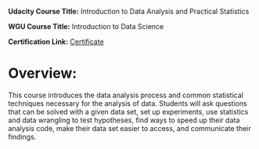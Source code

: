 **Udacity Course Title:** Introduction to Data Analysis and Practical Statistics

**WGU Course Title:** Introduction to Data Science

**Certification Link:** [Certificate](https://confirm.udacity.com/PSDYE4AS)

# Overview:
This course introduces the data analysis process and common statistical techniques necessary for the analysis of data. Students will ask questions that can be solved with a given data set, set up experiments, use statistics and data wrangling to test hypotheses, find ways to speed up their data analysis code, make their data set easier to access, and communicate their findings.
